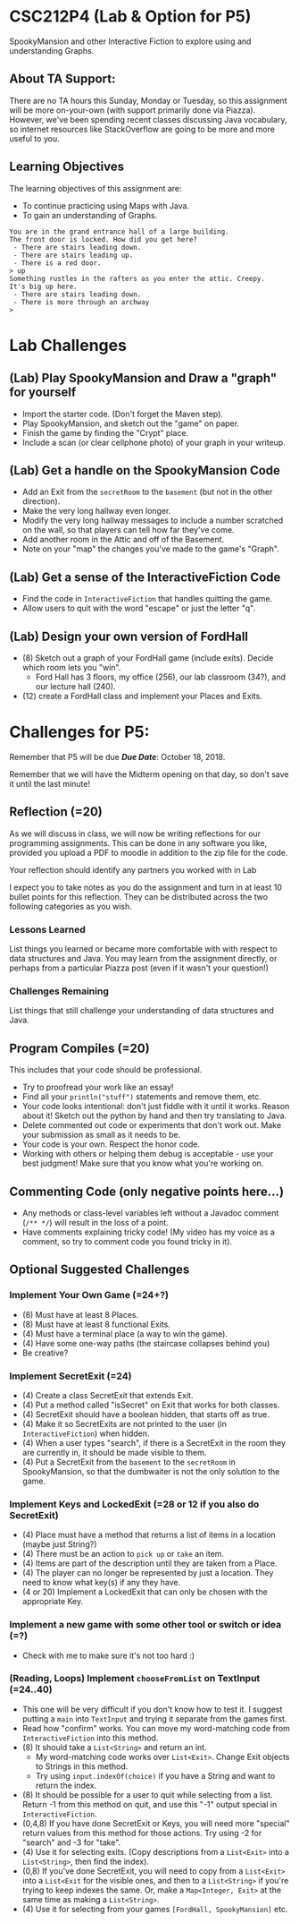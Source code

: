 # CSC212P4 (Lab & Option for P5)

SpookyMansion and other Interactive Fiction to explore using and understanding Graphs.

## About TA Support:
There are no TA hours this Sunday, Monday or Tuesday, so this assignment will be more on-your-own (with support primarily done via Piazza). However, we've been spending recent classes discussing Java vocabulary, so internet resources like StackOverflow are going to be more and more useful to you.

## Learning Objectives
The learning objectives of this assignment are:
 - To continue practicing using Maps with Java.
 - To gain an understanding of Graphs.
 

```
You are in the grand entrance hall of a large building.
The front door is locked. How did you get here?
 - There are stairs leading down.
 - There are stairs leading up.
 - There is a red door.
> up
Something rustles in the rafters as you enter the attic. Creepy.
It's big up here.
 - There are stairs leading down.
 - There is more through an archway
> 
```

# Lab Challenges

## (Lab) Play SpookyMansion and Draw a "graph" for yourself
 - Import the starter code. (Don't forget the Maven step).
 - Play SpookyMansion, and sketch out the "game" on paper.
 - Finish the game by finding the "Crypt" place.
 - Include a scan (or clear cellphone photo) of your graph in your writeup.
 
## (Lab) Get a handle on the SpookyMansion Code
 - Add an Exit from the ``secretRoom`` to the ``basement`` (but not in the other direction).
 - Make the very long hallway even longer.
 - Modify the very long hallway messages to include a number scratched on the wall, so that players can tell how far they've come.
 - Add another room in the Attic and off of the Basement.
 - Note on your "map" the changes you've made to the game's "Graph".

## (Lab) Get a sense of the InteractiveFiction Code
 - Find the code in ``InteractiveFiction`` that handles quitting the game.
 - Allow users to quit with the word "escape" or just the letter "q".

## (Lab) Design your own version of FordHall
 - (8) Sketch out a graph of your FordHall game (include exits). Decide which room lets you "win".
     - Ford Hall has 3 floors, my office (256), our lab classroom (34?), and our lecture hall (240).
 - (12) create a FordHall class and implement your Places and Exits.

# Challenges for P5:

Remember that P5 will be due ***Due Date***: October 18, 2018.

Remember that we will have the Midterm opening on that day, so don't save it until the last minute!

## Reflection (=20)

As we will discuss in class, we will now be writing reflections for our programming assignments. This can be done in any software you like, provided you upload a PDF to moodle in addition to the zip file for the code.

Your reflection should identify any partners you worked with in Lab

I expect you to take notes as you do the assignment and turn in at least 10 bullet points for this reflection. They can be distributed across the two following categories as you wish.

### Lessons Learned

List things you learned or became more comfortable with with respect to data structures and Java. You may learn from the assignment directly, or perhaps from a particular Piazza post (even if it wasn't your question!)

### Challenges Remaining

List things that still challenge your understanding of data structures and Java.

## Program Compiles (=20)
This includes that your code should be professional. 
- Try to proofread your work like an essay! 
- Find all your ``println("stuff")`` statements and remove them, etc.
- Your code looks intentional: don't just fiddle with it until it works. Reason about it! Sketch out the python by hand and then try translating to Java.
- Delete commented out code or experiments that don't work out. Make your submission as small as it needs to be.
- Your code is your own. Respect the honor code.
- Working with others or helping them debug is acceptable - use your best judgment! Make sure that you know what you're working on.

## Commenting Code (only negative points here...)
 - Any methods or class-level variables left without a Javadoc comment (``/** */``) will result in the loss of a point.
 - Have comments explaining tricky code! (My video has my voice as a comment, so try to comment code you found tricky in it).

## Optional Suggested Challenges

### Implement Your Own Game (=24+?)
 - (8) Must have at least 8 Places.
 - (8) Must have at least 8 functional Exits.
 - (4) Must have a terminal place (a way to win the game).
 - (4) Have some one-way paths (the staircase collapses behind you)
 - Be creative?

### Implement SecretExit (=24)
 - (4) Create a class SecretExit that extends Exit.
 - (4) Put a method called "isSecret" on Exit that works for both classes.
 - (4) SecretExit should have a boolean hidden, that starts off as true.
 - (4) Make it so SecretExits are not printed to the user (in ``InteractiveFiction``) when hidden.
 - (4) When a user types "search", if there is a SecretExit in the room they are currently in, it should be made visible to them.
 - (4) Put a SecretExit from the ``basement`` to the ``secretRoom`` in SpookyMansion, so that the dumbwaiter is not the only solution to the game.
 
### Implement Keys and LockedExit (=28 or 12 if you also do SecretExit)
 - (4) Place must have a method that returns a list of items in a location (maybe just String?)
 - (4) There must be an action to ``pick up`` or ``take`` an item.
 - (4) Items are part of the description until they are taken from a Place.
 - (4) The player can no longer be represented by just a location. They need to know what key(s) if any they have.
 - (4 or 20) Implement a LockedExit that can only be chosen with the appropriate Key.
 
### Implement a new game with some other tool or switch or idea (=?)
 - Check with me to make sure it's not too hard :)

### (Reading, Loops) Implement ``chooseFromList`` on TextInput (=24..40)
  - This one will be very difficult if you don't know how to test it. I suggest putting a ``main`` into ``TextInput`` and trying it separate from the games first.
  - Read how "confirm" works. You can move my word-matching code from ``InteractiveFiction`` into this method.
  - (8) It should take a ``List<String>`` and return an int.
      - My word-matching code works over ``List<Exit>``. Change Exit objects to Strings in this method.
      - Try using ``input.indexOf(choice)`` if you have a String and want to return the index.
  - (8) It should be possible for a user to quit while selecting from a list. Return -1 from this method on quit, and use this "-1" output special in ``InteractiveFiction``.
  - (0,4,8) If you have done SecretExit or Keys, you will need more "special" return values from this method for those actions. Try using -2 for "search" and -3 for "take".
  - (4) Use it for selecting exits. (Copy descriptions from a ``List<Exit>`` into a ``List<String>``, then find the index).
  - (0,8) If you've done SecretExit, you will need to copy from a ``List<Exit>`` into a ``List<Exit`` for the visible ones, and then to a ``List<String>`` if you're trying to keep indexes the same. Or, make a ``Map<Integer, Exit>`` at the same time as making a ``List<String>``.
  - (4) Use it for selecting from your games ``[FordHall, SpookyMansion]`` etc.

